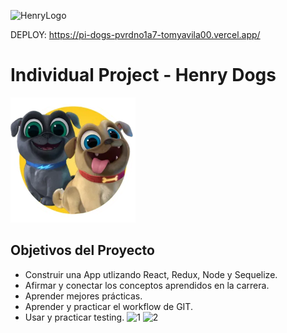 ![HenryLogo](https://d31uz8lwfmyn8g.cloudfront.net/Assets/logo-henry-white-lg.png)

DEPLOY: https://pi-dogs-pvrdno1a7-tomyavila00.vercel.app/

# Individual Project - Henry Dogs

<img height="200" src="./dog.png" />

## Objetivos del Proyecto

- Construir una App utlizando React, Redux, Node y Sequelize.
- Afirmar y conectar los conceptos aprendidos en la carrera.
- Aprender mejores prácticas.
- Aprender y practicar el workflow de GIT.
- Usar y practicar testing.
![1](https://user-images.githubusercontent.com/87100840/187909797-6f02da2e-5316-4b66-b5d9-60f8dc1b727a.png)
![2](https://user-images.githubusercontent.com/87100840/187909800-9b801b48-49f2-4d80-9439-747f7554f9a7.png)
